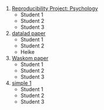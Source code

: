 
1. [Reproducibility Project: Psychology](https://osf.io/ytpuq/wiki/home/)
	- Student 1
	- Student 2
	- Student 3
2. [datalad paper](http://handbook.datalad.org/en/latest/usecases/reproducible_neuroimaging_analysis.html)
	- Student 1
	- Student 2
	- Heike
3. [Waskom paper](https://github.com/WagnerLabPapers/Waskom_JNeurosci_2014)
	- Student 1
	- Student 2
	- Student 3
4. [simple 1](https://f1000research.com/articles/6-124/v2)
	- Student 1
	- Student 2
	- Student 3
